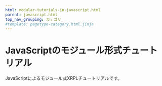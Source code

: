 ```yaml
---
html: modular-tutorials-in-javascript.html
parent: javascript.html
top_nav_grouping: カテゴリ
#template: pagetype-category.html.jinja
---
```

# JavaScriptのモジュール形式チュートリアル

JavaScriptによるモジュール式XRPLチュートリアルです。
